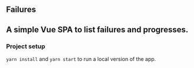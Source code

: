 <h2 style={{textAlign : 'center'}} > Failures </h2>

## A simple Vue SPA to list failures and progresses.


### Project setup
`yarn install` and `yarn start` to run a local version of the app.
 